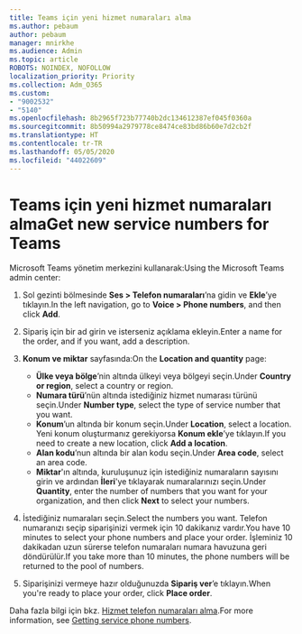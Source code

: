 ```yaml
---
title: Teams için yeni hizmet numaraları alma
ms.author: pebaum
author: pebaum
manager: mnirkhe
ms.audience: Admin
ms.topic: article
ROBOTS: NOINDEX, NOFOLLOW
localization_priority: Priority
ms.collection: Adm_O365
ms.custom:
- "9002532"
- "5140"
ms.openlocfilehash: 8b2965f723b77740b2dc134612387ef045f0360a
ms.sourcegitcommit: 8b50994a2979778ce8474ce83bd86b60e7d2cb2f
ms.translationtype: HT
ms.contentlocale: tr-TR
ms.lasthandoff: 05/05/2020
ms.locfileid: "44022609"
---
```

# <a name="get-new-service-numbers-for-teams"></a><span data-ttu-id="e33d6-102">Teams için yeni hizmet numaraları alma</span><span class="sxs-lookup"><span data-stu-id="e33d6-102">Get new service numbers for Teams</span></span>

<span data-ttu-id="e33d6-103">Microsoft Teams yönetim merkezini kullanarak:</span><span class="sxs-lookup"><span data-stu-id="e33d6-103">Using the Microsoft Teams admin center:</span></span>

1. <span data-ttu-id="e33d6-104">Sol gezinti bölmesinde **Ses > Telefon numaraları**’na gidin ve **Ekle**’ye tıklayın.</span><span class="sxs-lookup"><span data-stu-id="e33d6-104">In the left navigation, go to **Voice > Phone numbers**, and then click **Add**.</span></span>
2. <span data-ttu-id="e33d6-105">Sipariş için bir ad girin ve isterseniz açıklama ekleyin.</span><span class="sxs-lookup"><span data-stu-id="e33d6-105">Enter a name for the order, and if you want, add a description.</span></span>
3. <span data-ttu-id="e33d6-106">**Konum ve miktar** sayfasında:</span><span class="sxs-lookup"><span data-stu-id="e33d6-106">On the **Location and quantity** page:</span></span>

    - <span data-ttu-id="e33d6-107">**Ülke veya bölge**’nin altında ülkeyi veya bölgeyi seçin.</span><span class="sxs-lookup"><span data-stu-id="e33d6-107">Under **Country or region**, select a country or region.</span></span>
    - <span data-ttu-id="e33d6-108">**Numara türü**’nün altında istediğiniz hizmet numarası türünü seçin.</span><span class="sxs-lookup"><span data-stu-id="e33d6-108">Under **Number type**, select the type of service number that you want.</span></span>
    - <span data-ttu-id="e33d6-109">**Konum**’un altında bir konum seçin.</span><span class="sxs-lookup"><span data-stu-id="e33d6-109">Under **Location**, select a location.</span></span> <span data-ttu-id="e33d6-110">Yeni konum oluşturmanız gerekiyorsa **Konum ekle**’ye tıklayın.</span><span class="sxs-lookup"><span data-stu-id="e33d6-110">If you need to create a new location, click **Add a location**.</span></span>
    - <span data-ttu-id="e33d6-111">**Alan kodu**’nun altında bir alan kodu seçin.</span><span class="sxs-lookup"><span data-stu-id="e33d6-111">Under **Area code**, select an area code.</span></span>
    - <span data-ttu-id="e33d6-112">**Miktar**'ın altında, kuruluşunuz için istediğiniz numaraların sayısını girin ve ardından **İleri**'ye tıklayarak numaralarınızı seçin.</span><span class="sxs-lookup"><span data-stu-id="e33d6-112">Under **Quantity**, enter the number of numbers that you want for your organization, and then click **Next** to select your numbers.</span></span>
    
4. <span data-ttu-id="e33d6-113">İstediğiniz numaraları seçin.</span><span class="sxs-lookup"><span data-stu-id="e33d6-113">Select the numbers you want.</span></span> <span data-ttu-id="e33d6-114">Telefon numaranızı seçip siparişinizi vermek için 10 dakikanız vardır.</span><span class="sxs-lookup"><span data-stu-id="e33d6-114">You have 10 minutes to select your phone numbers and place your order.</span></span> <span data-ttu-id="e33d6-115">İşleminiz 10 dakikadan uzun sürerse telefon numaraları numara havuzuna geri döndürülür.</span><span class="sxs-lookup"><span data-stu-id="e33d6-115">If you take more than 10 minutes, the phone numbers will be returned to the pool of numbers.</span></span>
5. <span data-ttu-id="e33d6-116">Siparişinizi vermeye hazır olduğunuzda **Sipariş ver**’e tıklayın.</span><span class="sxs-lookup"><span data-stu-id="e33d6-116">When you're ready to place your order, click **Place order**.</span></span>

<span data-ttu-id="e33d6-117">Daha fazla bilgi için bkz. [Hizmet telefon numaraları alma](https://docs.microsoft.com/microsoftteams/getting-service-phone-numbers).</span><span class="sxs-lookup"><span data-stu-id="e33d6-117">For more information, see [Getting service phone numbers](https://docs.microsoft.com/microsoftteams/getting-service-phone-numbers).</span></span>
